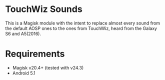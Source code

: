 # TouchWiz Sounds
This is a Magisk module with the intent to replace almost every sound from the default AOSP ones to the ones from TouchWiz, heard from the Galaxy S6 and A5(2016).
# Requirements
- Magisk v20.4+ (tested with v24.3)
- Android 5.1
